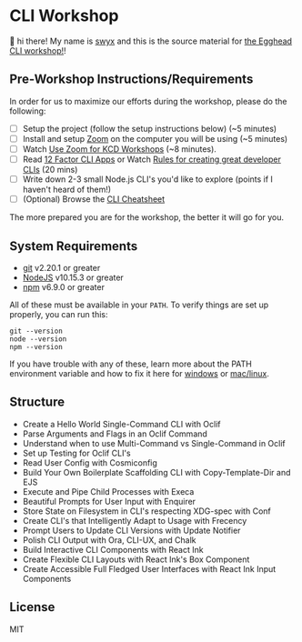 
# CLI Workshop

👋 hi there! My name is [swyx](https://swyx.io) and this is the
source material for [the Egghead CLI workshop!](https://swyx.io/teaching/CLI)!

## Pre-Workshop Instructions/Requirements

In order for us to maximize our efforts during the workshop, please do the
following:

- [ ] Setup the project (follow the setup instructions below) (~5 minutes)
- [ ] Install and setup [Zoom](https://zoom.us) on the computer you will be
      using (~5 minutes)
- [ ] Watch
      [Use Zoom for KCD Workshops](https://egghead.io/lessons/egghead-use-zoom-for-kcd-workshops)
      (~8 minutes).
- [ ] Read [12 Factor CLI Apps](https://medium.com/@jdxcode/12-factor-cli-apps-dd3c227a0e46) or Watch [Rules for creating great developer CLIs](https://devrel.net/developer-experience/rules-for-creating-great-developer-clis) (20 mins)
- [ ] Write down 2-3 small Node.js CLI's you'd like to explore (points if I haven't heard of them!)
- [ ] (Optional) Browse the [CLI Cheatsheet](https://github.com/sw-yx/cli-cheatsheet)

The more prepared you are for the workshop, the better it will go for you.

## System Requirements

- [git][git] v2.20.1 or greater
- [NodeJS][node] v10.15.3 or greater
- [npm][npm] v6.9.0 or greater

All of these must be available in your `PATH`. To verify things are set up
properly, you can run this:

```
git --version
node --version
npm --version
```

If you have trouble with any of these, learn more about the PATH environment
variable and how to fix it here for [windows][win-path] or
[mac/linux][mac-path].

## Structure

- Create a Hello World Single-Command CLI with Oclif
- Parse Arguments and Flags in an Oclif Command
- Understand when to use Multi-Command vs Single-Command in Oclif
- Set up Testing for Oclif CLI's
- Read User Config with Cosmiconfig
- Build Your Own Boilerplate Scaffolding CLI with Copy-Template-Dir and EJS
- Execute and Pipe Child Processes with Execa
- Beautiful Prompts for User Input with Enquirer
- Store State on Filesystem in CLI's respecting XDG-spec with Conf
- Create CLI's that Intelligently Adapt to Usage with Frecency
- Prompt Users to Update CLI Versions with Update Notifier
- Polish CLI Output with Ora, CLI-UX, and Chalk
- Build Interactive CLI Components with React Ink
- Create Flexible CLI Layouts with React Ink's Box Component
- Create Accessible Full Fledged User Interfaces with React Ink Input Components

## License

MIT

[npm]: https://www.npmjs.com/
[node]: https://nodejs.org
[git]: https://git-scm.com/
[win-path]:
  https://www.howtogeek.com/118594/how-to-edit-your-system-path-for-easy-command-line-access/
[mac-path]: http://stackoverflow.com/a/24322978/971592
